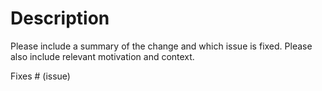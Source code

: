 # Description

Please include a summary of the change and which issue is fixed. Please also include relevant motivation and context.

Fixes # (issue)
